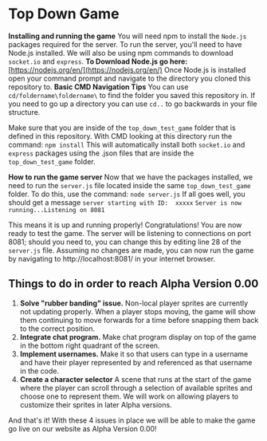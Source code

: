 ﻿# Top Down Game


**Installing and running the game**
You will need npm to install the `Node.js` packages required for the server. To run the server, you'll need to have Node.js installed. We will also be using npm commands to download `socket.io` and `express`.
**To Download Node.js go here:** 
[https://nodejs.org/en/](https://nodejs.org/en/)
Once Node.js is installed open your command prompt and navigate to the directory you cloned this repository to.
**Basic CMD Navigation Tips**
You can use `cd/foldername\foldername\` to find the folder you saved this repository in. If you need to go up a directory you can use `cd..` to go backwards in your file structure.

Make sure that you are inside of the `top_down_test_game` folder that is defined in this repository. With CMD looking at this directory run the command: `npm install` This will automatically install both `socket.io` and `express` packages using the .json files that are inside the `top_down_test_game` folder.

**How to run the game server**
Now that we have the packages installed, we need to run the `server.js` file located inside the same `top_down_test_game` folder. To do this, use the command: `node server.js`
If all goes well, you should get a message `server starting with ID:  xxxxx`
`Server is now running...Listening on 8081`

This means it is up and running properly! Congratulations! You are now ready to test the game. The server will be listening to connections on port 8081; should you need to, you can change this by editing line 28 of the `server.js` file. Assuming no changes are made, you can now run the game by navigating to http://localhost:8081/ in your internet browser.


## Things to do in order to reach Alpha Version 0.00

 1. **Solve "rubber banding" issue.** 
 Non-local player sprites are currently not updating properly. When a player stops moving, the game will show them continuing to move forwards for a time before snapping them back to the correct position.
 2. **Integrate chat program.** 
Make chat program display on top of the game in the bottom right quadrant of the screen.
 3. **Implement usernames.**
Make it so that users can type in a username and have their player represented by and referenced as that username in the code.
 4. **Create a character selector**
A scene that runs at the start of the game where the player can scroll through a selection of available sprites and choose one to represent them. We will work on allowing players to customize their sprites in later Alpha versions.

And that's it! With these 4 issues in place we will be able to make the game go live on our website as Alpha Version 0.00!
